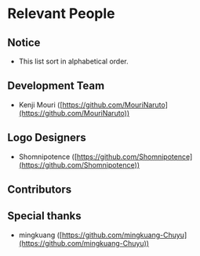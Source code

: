 ﻿# Relevant People

## Notice

- This list sort in alphabetical order.

## Development Team

- Kenji Mouri ([https://github.com/MouriNaruto](https://github.com/MouriNaruto))

## Logo Designers

- Shomnipotence ([https://github.com/Shomnipotence](https://github.com/Shomnipotence))

## Contributors

## Special thanks

- mingkuang ([https://github.com/mingkuang-Chuyu](https://github.com/mingkuang-Chuyu))
